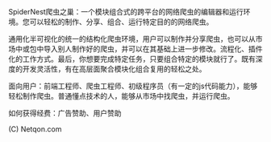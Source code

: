 SpiderNest爬虫之巢：一个模块组合式的跨平台的网络爬虫的编辑器和运行环境。您可以轻松的制作、分享、组合、运行特定目的的网络爬虫。

通用化半可视化的统一的结构化爬虫环境，用户可以制作并分享爬虫，也可以从市场中或包中导入别人制作好的爬虫，并可以在其基础上进一步修改。流程化、插件化的工作方式。最后，你想要完成特定任务，只要组合特定的模块就行了。既有深度的开发灵活性，有在高层面聚合模块化组合复用的轻松之处。

面向用户：前端工程师、爬虫工程师、初级程序员（有一定的js代码能力），能够轻松制作爬虫。普通懂点技术的人，能够从市场中找爬虫，并运行爬虫。

如何获得经费：广告赞助、用户赞助

(C) Netqon.com